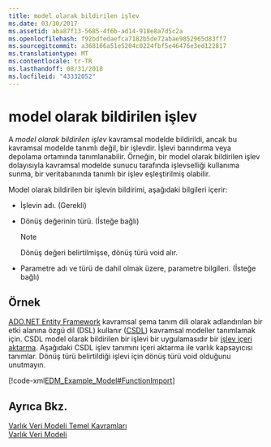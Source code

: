 ```yaml
---
title: model olarak bildirilen işlev
ms.date: 03/30/2017
ms.assetid: aba87f13-5685-4f6b-ad14-918e8a7d5c2a
ms.openlocfilehash: f92bdfedaefca7182b5de72abae9852965d83ff7
ms.sourcegitcommit: a368166a51e5204c0224fbf5e46476e3ed122817
ms.translationtype: MT
ms.contentlocale: tr-TR
ms.lasthandoff: 08/31/2018
ms.locfileid: "43332052"
---
```

# <a name="model-declared-function"></a>model olarak bildirilen işlev
A *model olarak bildirilen işlev* kavramsal modelde bildirildi, ancak bu kavramsal modelde tanımlı değil, bir işlevdir. İşlevi barındırma veya depolama ortamında tanımlanabilir. Örneğin, bir model olarak bildirilen işlev dolayısıyla kavramsal modelde sunucu tarafında işlevselliği kullanıma sunma, bir veritabanında tanımlı bir işlev eşleştirilmiş olabilir.  
  
 Model olarak bildirilen bir işlevin bildirimi, aşağıdaki bilgileri içerir:  
  
-   İşlevin adı. (Gerekli)  
  
-   Dönüş değerinin türü. (İsteğe bağlı)  
  
    > [!NOTE]
    >  Dönüş değeri belirtilmişse, dönüş türü void alır.  
  
-   Parametre adı ve türü de dahil olmak üzere, parametre bilgileri. (İsteğe bağlı)  
  
## <a name="example"></a>Örnek  
 [ADO.NET Entity Framework](../../../../docs/framework/data/adonet/ef/index.md) kavramsal şema tanım dili olarak adlandırılan bir etki alanına özgü dil (DSL) kullanır ([CSDL](../../../../docs/framework/data/adonet/ef/language-reference/csdl-specification.md)) kavramsal modeller tanımlamak için. CSDL model olarak bildirilen bir işlevi bir uygulamasıdır bir [işlev içeri aktarma](https://msdn.microsoft.com/library/125704ae-56c7-4233-80b7-389a10f3a65d). Aşağıdaki CSDL işlev tanımını içeri aktarma ile varlık kapsayıcısı tanımlar. Dönüş türü belirtildiği işlevi için dönüş türü void olduğunu unutmayın.  
  
 [!code-xml[EDM_Example_Model#FunctionImport](../../../../samples/snippets/xml/VS_Snippets_Data/edm_example_model/xml/books4.edmx#functionimport)]  
  
## <a name="see-also"></a>Ayrıca Bkz.  
 [Varlık Veri Modeli Temel Kavramları](../../../../docs/framework/data/adonet/entity-data-model-key-concepts.md)  
 [Varlık Veri Modeli](../../../../docs/framework/data/adonet/entity-data-model.md)
